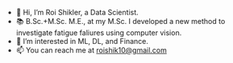 - 👋 Hi, I’m Roi Shikler, a Data Scientist.
- 📚 B.Sc.+M.Sc. M.E., at my M.Sc. I developed a new method to investigate fatigue faliures using computer vision.
- 👀 I’m interested in ML, DL, and Finance.
- 📫 You can reach me at roishik10@gmail.com
